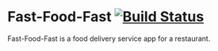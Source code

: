 # Fast-Food-Fast [![Build Status](https://travis-ci.org/joelethan/Fast-Food-Fast.svg?branch=api)](https://travis-ci.org/joelethan/Fast-Food-Fast)
Fast-Food-Fast is a food delivery service app for a restaurant.
